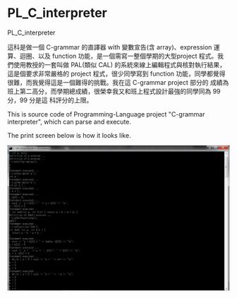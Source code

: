 # PL_C_interpreter
PL_C_interpreter

這科是做一個 C-grammar 的直譯器 with 變數宣告(含 array)、expression 運算、迴圈、以及
function 功能，是一個需寫一整個學期的大型project 程式。我們使用教授的一套叫做 PAL(類似
CAL) 的系統來線上編輯程式與核對執行結果，這是個要求非常嚴格的 project 程式，很少同學寫到
function 功能，同學都覺得很難，而我覺得這是一個難得的挑戰。我在這 C-grammar project 部分的
成績為班上第二高分，而學期總成績，很榮幸我又和班上程式設計最強的同學同為 99 分，99 分是這
科評分的上限。

This is source code of Programming-Language project "C-grammar interpreter", which can parse and execute.

The print screen below is how it looks like.

![image](https://github.com/waynelin8804/PL_C_interpreter/blob/main/printscreen.png)
